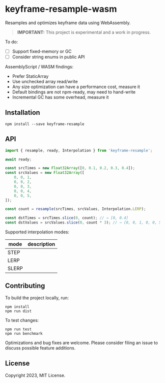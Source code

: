 # keyframe-resample-wasm

Resamples and optimizes keyframe data using WebAssembly.

> **IMPORTANT:** This project is experimental and a work in progress.

To do:

- [ ] Support fixed-memory or GC
- [ ] Consider string enums in public API

AssemblyScript / WASM findings:

- Prefer StaticArray
- Use unchecked array read/write
- Any size optimization can have a performance cost, measure it
- Default bindings are not npm-ready, may need to hand-write
- Incremental GC has some overhead, measure it

## Installation

```
npm install --save keyframe-resample
```

## API

```javascript
import { resample, ready, Interpolation } from 'keyframe-resample';

await ready;

const srcTimes = new Float32Array([0, 0.1, 0.2, 0.3, 0.4]);
const srcValues = new Float32Array([
    0, 0, 1,
    0, 0, 2,
    0, 0, 3,
    0, 0, 4,
    0, 0, 5,
]);

const count = resample(srcTimes, srcValues, Interpolation.LERP);

const dstTimes = srcTimes.slice(0, count); // → [0, 0.4]
const dstValues = srcValues.slice(0, count * 3); // → [0, 0, 1, 0, 0, 5]
```

Supported interpolation modes:

| mode  | description |
|-------|-------------|
| STEP  |             |
| LERP  |             |
| SLERP |             |

## Contributing

To build the project locally, run:

```
npm install
npm run dist
```

To test changes:

```
npm run test
npm run benchmark
```

Optimizations and bug fixes are welcome. Please consider filing an issue to discuss possible
feature additions.

## License

Copyright 2023, MIT License.

